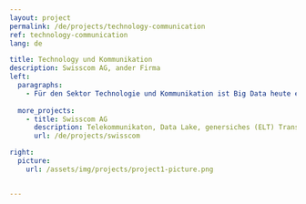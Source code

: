 ```yaml
---
layout: project
permalink: /de/projects/technology-communication
ref: technology-communication
lang: de

title: Technology und Kommunikation
description: Swisscom AG, ander Firma
left:
  paragraphs:
    - Für den Sektor Technologie und Kommunikation ist Big Data heute ein wichtiger Enabaler und ein wertvolles Asset. Scigility AG hilft Kunden in diesem Sektor Big Data optimal zu nutzen. Aber lassen wir doch unsere Kunden sprechen:
 
  more_projects:
    - title: Swisscom AG
      description: Telekommunikaton, Data Lake, genersiches (ELT) Transformationsframework, Continuous Integration, Data Warehouse Integration
      url: /de/projects/swisscom

right:
  picture:
    url: /assets/img/projects/project1-picture.png


---
```

